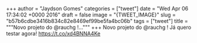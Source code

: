 
+++
author = "Jaydson Gomes"
categories = ["tweet"]
date = "Wed Apr 06 17:34:02 +0000 2016"
draft = false
image = "{TWEET_IMAGE}"
slug = "b57b6cdbe3416b834c82e8469ef99be5fa4bc06b"
tags = ["tweet"]
title = """Novo projeto do @rauchg !..."""
+++
Novo projeto do @rauchg ! Já quero testar agora! https://t.co/xd4BNNA4Ke
